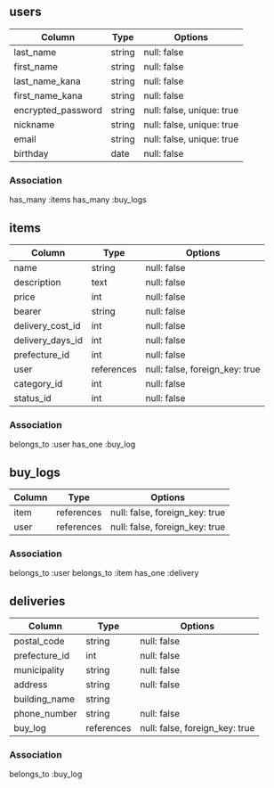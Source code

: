 ## users

|Column             |Type  |Options                  |
|-------------------|------|-------------------------|
|last_name          |string|null: false              |
|first_name         |string|null: false              |
|last_name_kana     |string|null: false              |
|first_name_kana    |string|null: false              |
|encrypted_password |string|null: false, unique: true|
|nickname           |string|null: false, unique: true|
|email              |string|null: false, unique: true|
|birthday           |date  |null: false              |


### Association
has_many :items
has_many :buy_logs

## items

|Column          |Type      |Options                        |
|----------------|----------|-------------------------------|
|name            |string    |null: false                    |
|description     |text      |null: false                    |
|price           |int       |null: false                    |
|bearer          |string    |null: false                    |
|delivery_cost_id|int       |null: false                    |
|delivery_days_id|int       |null: false                    |
|prefecture_id   |int       |null: false                    |
|user            |references|null: false, foreign_key: true |
|category_id     |int       |null: false                    |
|status_id       |int       |null: false                    |

### Association
belongs_to :user
has_one :buy_log

## buy_logs

|Column  |Type       |Options                        |
|--------|-----------|-------------------------------|
|item    |references |null: false, foreign_key: true |
|user    |references |null: false, foreign_key: true |

### Association
belongs_to :user
belongs_to :item
has_one :delivery

## deliveries

|Column        |Type      |Options                        |
|--------------|----------|-------------------------------|
|postal_code   |string    |null: false                    |
|prefecture_id |int       |null: false                    |
|municipality  |string    |null: false                    |
|address       |string    |null: false                    |
|building_name |string    |                               |
|phone_number  |string    |null: false                    |
|buy_log       |references|null: false, foreign_key: true |

### Association
belongs_to :buy_log